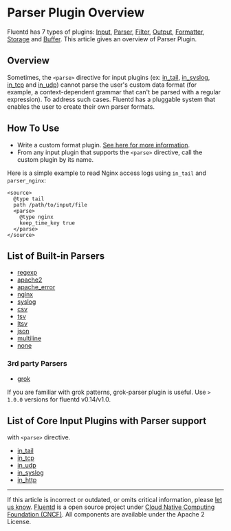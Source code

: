 # Parser Plugin Overview

Fluentd has 7 types of plugins: [Input](/articles/input-plugin-overview.md),
[Parser](/articles/parser-plugin-overview.md), [Filter](/articles/filter-plugin-overview.md),
[Output](/articles/output-plugin-overview.md),
[Formatter](/articles/formatter-plugin-overview.md),
[Storage](/articles/storage-plugin-overview.md) and [Buffer](/articles/buffer-plugin-overview.md).
This article gives an overview of Parser Plugin.


## Overview

Sometimes, the `<parse>` directive for input plugins (ex:
[in\_tail](/articles/in_tail.md), [in\_syslog](/articles/in_syslog.md), [in\_tcp](/articles/in_tcp.md) and
[in\_udp](/articles/in_udp.md)) cannot parse the user's custom data format (for
example, a context-dependent grammar that can't be parsed with a regular
expression). To address such cases. Fluentd has a pluggable system that
enables the user to create their own parser formats.


## How To Use

-   Write a custom format plugin. [See here for more information](/articles/plugin-development.md/#parser-plugins).
-   From any input plugin that supports the `<parse>` directive, call
    the custom plugin by its name.

Here is a simple example to read Nginx access logs using `in_tail` and
`parser_nginx`:

``` {.CodeRay}
<source>
  @type tail
  path /path/to/input/file
  <parse>
    @type nginx
    keep_time_key true
  </parse>
</source>
```


## List of Built-in Parsers

-   [regexp](/articles/parser_regexp.md)
-   [apache2](/articles/parser_apache2.md)
-   [apache\_error](/articles/parser_apache_error.md)
-   [nginx](/articles/parser_nginx.md)
-   [syslog](/articles/parser_syslog.md)
-   [csv](/articles/parser_csv.md)
-   [tsv](/articles/parser_tsv.md)
-   [ltsv](/articles/parser_ltsv.md)
-   [json](/articles/parser_json.md)
-   [multiline](/articles/parser_multiline.md)
-   [none](/articles/parser_none.md)


### 3rd party Parsers

-   [grok](https://github.com/fluent/fluent-plugin-grok-parser)

If you are familiar with grok patterns, grok-parser plugin is useful.
Use `> 1.0.0` versions for fluentd v0.14/v1.0.


## List of Core Input Plugins with Parser support

with `<parse>` directive.

-   [in\_tail](/articles/in_tail.md)
-   [in\_tcp](/articles/in_tcp.md)
-   [in\_udp](/articles/in_udp.md)
-   [in\_syslog](/articles/in_syslog.md)
-   [in\_http](/articles/in_http.md)


------------------------------------------------------------------------

If this article is incorrect or outdated, or omits critical information, please [let us know](https://github.com/fluent/fluentd-docs/issues?state=open).
[Fluentd](http://www.fluentd.org/) is a open source project under [Cloud Native Computing Foundation (CNCF)](https://cncf.io/). All components are available under the Apache 2 License.
